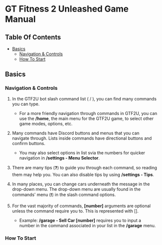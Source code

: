 # GT Fitness 2 Unleashed Game Manual
## __Table Of Contents__
- [Basics](#Basics)
  - [Navigation & Controls](#Navigation-&-Controls)
  - [How To Start](#How-To-Start)

## Basics
### Navigation & Controls
1. In the GTF2U bot slash command list ( / ), you can find many commands you can type.
   - For a more friendly navigation through commands in GTF2U, you can use the **/home**, the main menu for the GTF2U game, to select other game modes, options, etc.

2. Many commands have Discord buttons and menus that you can navigate through. Lists inside commands have directional buttons and confirm buttons.
   - You may also select options in list svia the numbers for quicker navigation in **/settings - Menu Selector**.

3. There are many tips (❓) to guide you through each command, so reading them may help you. You can also disable tips by using **/settings - Tips**.

4. In many places, you can change cars underneath the message in the drop-down menu. The drop-down menu are usually found in the commands' menu (❗) in the slash command options.

5. For the vast majority of commands, **[number]** arguments are optional unless the command require you to. This is represented with [].
   - Example: **/garage - Sell Car [number]** requires you to input a number in the command associated in your list in the **/garage** menu.
### How To Start
